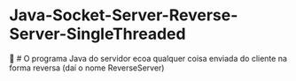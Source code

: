 # Java-Socket-Server-Reverse-Server-SingleThreaded
:star2: # O programa Java do servidor ecoa qualquer coisa enviada do cliente na forma reversa (daí o nome ReverseServer)
